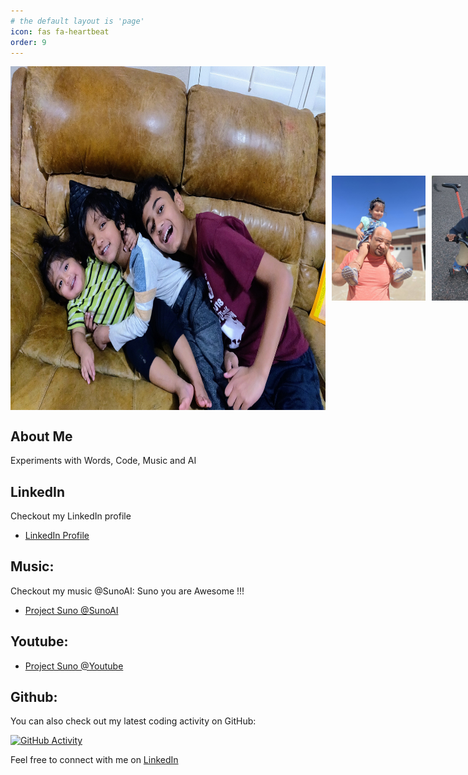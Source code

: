 ```yaml
---
# the default layout is 'page'
icon: fas fa-heartbeat
order: 9
---
```

<!-- 
> Add Markdown syntax content to file `_tabs/about.md`{: .filepath } and it will show up on this page.
{: .prompt-tip } -->


<div style="display: flex; flex-direction: row; align-items: center;">
  <img src="static/life.jpg" alt="life" width="550" height="550">
  <img src="static/kala.jpg" alt="kala" width="300" height="200" style="margin-left: 10px; margin-right: 10px;">
  <img src="static/vidur.png" alt="vidur" width="300" height="200">
  <img src="static/vidurgrill.png" alt="vidur" width="300" height="200">
  <img src="static/sandeshv.png" alt="sandesh" width="300" height="200">
</div>

## About Me
Experiments with Words, Code, Music and AI 

## LinkedIn 
Checkout my LinkedIn profile
- [LinkedIn Profile](https://www.linkedin.com/in/arul-vannala-tanzu/) 

## Music:
Checkout my music @SunoAI: Suno you are Awesome !!!
- [Project Suno @SunoAI](https://suno.com/@projectsuno)

## Youtube:
- [Project Suno @Youtube](https://youtube.com/@projectsuno?si=RP_J0neW-kF5owKT) 

## Github:
You can also check out my latest coding activity on GitHub:

[![GitHub Activity](https://github-readme-activity-graph.vercel.app/graph?username=cfkubo&theme=github-dark&bg_color=151515&hide_border=true&line=fff&point=fff&area=true)](https://github.com/cfkubo)

Feel free to connect with me on [LinkedIn](https://www.linkedin.com/in/arul-vannala-tanzu/) 
<!-- ![alt text](static/kala.jpg) -->

<script data-goatcounter="https://arulwebsite.goatcounter.com/count"
        async src="//gc.zgo.at/count.js"></script>


<script>
    // Append to the <body>; can use a CSS selector to append somewhere else.
    window.goatcounter.visit_count({append: 'body'})
</script>
